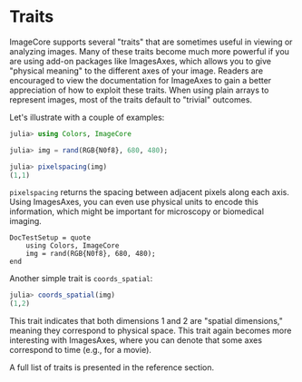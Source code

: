 # Traits

ImageCore supports several "traits" that are sometimes useful in
viewing or analyzing images. Many of these traits become much more
powerful if you are using add-on packages like ImagesAxes, which
allows you to give "physical meaning" to the different axes of your
image.  Readers are encouraged to view the documentation for ImageAxes
to gain a better appreciation of how to exploit these traits.  When
using plain arrays to represent images, most of the traits default to
"trivial" outcomes.

Let's illustrate with a couple of examples:

```julia
julia> using Colors, ImageCore

julia> img = rand(RGB{N0f8}, 680, 480);

julia> pixelspacing(img)
(1,1)
```

`pixelspacing` returns the spacing between adjacent pixels along each
axis. Using ImagesAxes, you can even use physical units to encode this
information, which might be important for microscopy or biomedical imaging.

```@meta
DocTestSetup = quote
    using Colors, ImageCore
    img = rand(RGB{N0f8}, 680, 480);
end
```

Another simple trait is `coords_spatial`:

```julia
julia> coords_spatial(img)
(1,2)
```

This trait indicates that both dimensions 1 and 2 are "spatial
dimensions," meaning they correspond to physical space. This trait
again becomes more interesting with ImagesAxes, where you can denote
that some axes correspond to time (e.g., for a movie).

A full list of traits is presented in the reference section.
